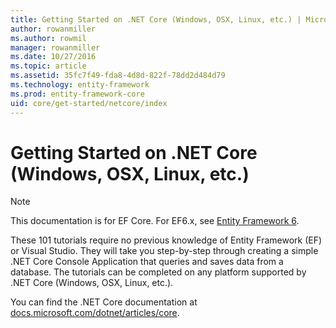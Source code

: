 ```yaml
---
title: Getting Started on .NET Core (Windows, OSX, Linux, etc.) | Microsoft Docs
author: rowanmiller
ms.author: rowmil
manager: rowanmiller
ms.date: 10/27/2016
ms.topic: article
ms.assetid: 35fc7f49-fda8-4d8d-822f-78dd2d484d79
ms.technology: entity-framework
ms.prod: entity-framework-core 
uid: core/get-started/netcore/index
---
```

# Getting Started on .NET Core (Windows, OSX, Linux, etc.)

> [!NOTE]
> This documentation is for EF Core. For EF6.x, see [Entity Framework 6](../../../ef6/index.md).

These 101 tutorials require no previous knowledge of Entity Framework (EF) or Visual Studio. They will take you step-by-step through creating a simple .NET Core Console Application that queries and saves data from a database. The tutorials can be completed on any platform supported by .NET Core (Windows, OSX, Linux, etc.).

You can find the .NET Core documentation at [docs.microsoft.com/dotnet/articles/core](https://docs.microsoft.com/dotnet/articles/core/).
